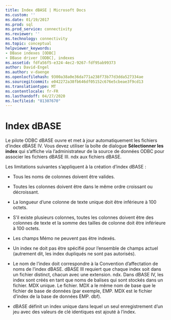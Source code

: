 ```yaml
---
title: Index dBASE | Microsoft Docs
ms.custom: ''
ms.date: 01/19/2017
ms.prod: sql
ms.prod_service: connectivity
ms.reviewer: ''
ms.technology: connectivity
ms.topic: conceptual
helpviewer_keywords:
- DBase indexes [ODBC]
- DBase driver [ODBC], indexes
ms.assetid: fdfa56f5-e324-4ec2-9267-fdf95ab99373
author: David-Engel
ms.author: v-daenge
ms.openlocfilehash: 9300a38a0e36da771a238f73b77d3dda527334ae
ms.sourcegitcommit: e042272a38fb646df05152c676e5cbeae3f9cd13
ms.translationtype: MT
ms.contentlocale: fr-FR
ms.lasthandoff: 04/27/2020
ms.locfileid: "81307670"
---
```

# <a name="dbase-indexes"></a>Index dBASE
Le pilote ODBC dBASE ouvre et met à jour automatiquement les fichiers d’index dBASE IV. Vous devez utiliser la boîte de dialogue **Sélectionner les index** qui s’affiche via l’administrateur de la source de données ODBC pour associer les fichiers dBASE III. ndx aux fichiers dBASE.  
  
 Les limitations suivantes s’appliquent à la création d’index dBASE :  
  
-   Tous les noms de colonnes doivent être valides.  
  
-   Toutes les colonnes doivent être dans le même ordre croissant ou décroissant.  
  
-   La longueur d’une colonne de texte unique doit être inférieure à 100 octets.  
  
-   S’il existe plusieurs colonnes, toutes les colonnes doivent être des colonnes de texte et la somme des tailles de colonne doit être inférieure à 100 octets.  
  
-   Les champs Mémo ne peuvent pas être indexés.  
  
-   Un index ne doit pas être spécifié pour l’ensemble de champs actuel (autrement dit, les index dupliqués ne sont pas autorisés).  
  
-   Le nom de l’index doit correspondre à la Convention d’affectation de noms de l’index dBASE. dBASE III requiert que chaque index soit dans un fichier distinct, chacun avec une extension. ndx. Dans dBASE IV, les index sont créés en tant que noms de balises qui sont stockés dans un fichier. MDX unique. Le fichier. MDX a le même nom de base que le fichier de base de données (par exemple, EMP. MDX est le fichier d’index de la base de données EMP. dbf).  
  
-   dBASE définit un index unique dans lequel un seul enregistrement d’un jeu avec des valeurs de clé identiques est ajouté à l’index.
